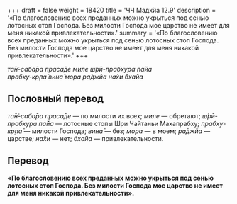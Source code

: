 +++
draft = false
weight = 18420
title = 'ЧЧ Мадхйа 12.9'
description = '«По благословению всех преданных можно укрыться под сенью лотосных стоп Господа. Без милости Господа мое царство не имеет для меня никакой привлекательности».'
summary = '«По благословению всех преданных можно укрыться под сенью лотосных стоп Господа. Без милости Господа мое царство не имеет для меня никакой привлекательности».'
+++

_та̄н̇-саба̄ра праса̄де миле ш́рӣ-прабхура па̄йа  
прабху-кр̣па̄ вина̄ мора ра̄джйа на̄хи бха̄йа_

## Пословный перевод

_та̄н̇_\-_саба̄ра_ _праса̄де_ — по милости их всех; _миле_ — обретают; _ш́рӣ_\-_прабхура_ _па̄йа_ — лотосные стопы Шри Чайтаньи Махапрабху; _прабху_\-_кр̣па̄_ — милости Господа; _вина̄_ — без; _мора_ — в моем; _ра̄джйа_ — царстве; _на̄хи_ — нет; _бха̄йа_ — привлекательности.

## Перевод

**«По благословению всех преданных можно укрыться под сенью лотосных стоп Господа. Без милости Господа мое царство не имеет для меня никакой привлекательности».**
